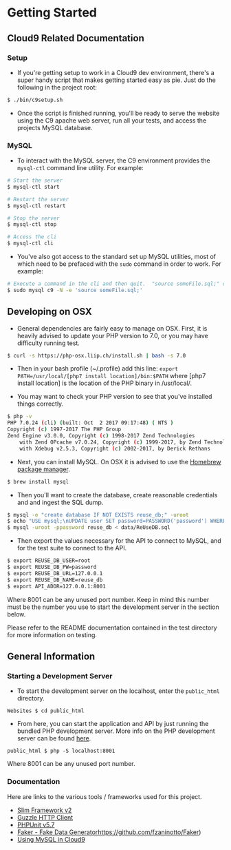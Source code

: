 # Getting Started

## Cloud9 Related Documentation

### Setup

* If you're getting setup to work in a Cloud9 dev environment, there's a super handy script that makes getting started easy as pie.  Just do the following in the project root:

```bash
$ ./bin/c9setup.sh
```

* Once the script is finished running, you'll be ready to serve the website using the C9 apache web server, run all your tests, and access the projects MySQL database.

### MySQL

* To interact with the MySQL server, the C9 environment provides the `mysql-ctl` command line utility.  For example:

```bash
# Start the server
$ mysql-ctl start

# Restart the server
$ mysql-ctl restart

# Stop the server
$ mysql-ctl stop

# Access the cli
$ mysql-ctl cli
```

* You've also got access to the standard set up MySQL utilities, most of which need to be prefaced with the `sudo` command in order to work.  For example:

```bash
# Execute a command in the cli and then quit.  "source someFile.sql;" can be any valid sql command.
$ sudo mysql c9 -N -e 'source someFile.sql;'
```

## Developing on OSX

* General dependencies are fairly easy to manage on OSX. First, it is heavily advised to update your PHP version to 7.0, or you may have difficulty running test.
```bash
$ curl -s https://php-osx.liip.ch/install.sh | bash -s 7.0
```

* Then in your bash profile (~/.profile) add this line: `export PATH=/usr/local/[php7 install location]/bin:$PATH`
where [php7 install location] is the location of the PHP binary in /usr/local/.

* You may want to check your PHP version to see that you've installed things correctly.
```bash
$ php -v
PHP 7.0.24 (cli) (built: Oct  2 2017 09:17:48) ( NTS )
Copyright (c) 1997-2017 The PHP Group
Zend Engine v3.0.0, Copyright (c) 1998-2017 Zend Technologies
    with Zend OPcache v7.0.24, Copyright (c) 1999-2017, by Zend Technologies
    with Xdebug v2.5.3, Copyright (c) 2002-2017, by Derick Rethans
```

* Next, you can install MySQL. On OSX it is advised to use the [Homebrew package manager](https://brew.sh/).
```bash
$ brew install mysql
```

* Then you'll want to create the database, create reasonable credentials and and ingest the SQL dump.
```bash
$ mysql -e "create database IF NOT EXISTS reuse_db;" -uroot
$ echo "USE mysql;\nUPDATE user SET password=PASSWORD('password') WHERE user='root';\nFLUSH PRIVILEGES;\n" | mysql -u root
$ mysql -uroot -ppassword reuse_db < data/ReUseDB.sql
```

* Then export the values necessary for the API to connect to MySQL, and for the test suite to connect to the API.
```bash
$ export REUSE_DB_USER=root
$ export REUSE_DB_PW=password
$ export REUSE_DB_URL=127.0.0.1
$ export REUSE_DB_NAME=reuse_db
$ export API_ADDR=127.0.0.1:8001 
```
Where 8001 can be any unused port number. Keep in mind this number must be the number you use to start the development server
in the section below.

Please refer to the README documentation contained in the test directory for more information on testing.

## General Information

### Starting a Development Server

* To start the development server on the localhost, enter the `public_html` directory.
```
Websites $ cd public_html
```
* From here, you can start the application and API by just running the bundled PHP development server. More info on the PHP development server can be found [here](http://php.net/manual/en/features.commandline.webserver.php).
```
public_html $ php -S localhost:8001
```

Where 8001 can be any unused port number.

### Documentation

Here are links to the various tools / frameworks used for this project.
* [Slim Framework v2](http://docs.slimframework.com/)
* [Guzzle HTTP Client](http://docs.guzzlephp.org/en/stable/)
* [PHPUnit v5.7](https://phpunit.de/)
* [Faker - Fake Data Generator]()https://github.com/fzaninotto/Faker)
* [Using MySQL in Cloud9](https://community.c9.io/t/setting-up-mysql/1718)
